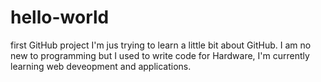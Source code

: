 # hello-world
first GitHub project
I'm jus trying to learn a little bit about GitHub. I am no new to programming but I used to write code for Hardware, I'm currently learning web deveopment and applications.

